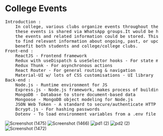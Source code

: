 # College Events
<pre>
Introduction : 
    In college, various clubs organize events throughout the year. Typically, information about 
    these events is shared via WhatsApp groups.It would be helpful to have a website where all
    the events and related information could be stored. This would make it easier for students
    to find relevant information about ongoing, past, or upcoming events. Such a website would
    benefit both students and college/college clubs.
Front-end : 
    ReactJS - Frontend framework
    Redux with useDispatch & useSelector hooks - For state management
    Redux Thunk - For asynchronous actions
    React Router - For general routing & navigation
    Material-UI w/ lots of CSS customisations - UI library
Back-end : 
    Node.js - Runtime environment for JS
    Express.js - Node.js framework, makes process of building APIs easier & faster
    MongoDB - Database to store document-based data
    Mongoose - MongoDB object modeling for Node.js
    JSON Web Token - A standard to secure/authenticate HTTP requests
    Bcrypt.js - For hashing passwords
    Dotenv - To load environment variables from a .env file
</pre>
![Screenshot (1475)](https://user-images.githubusercontent.com/86339914/215329572-fdc293c4-8fd3-451c-aba6-a54f70723e80.png)
![Screenshot (1466)](https://user-images.githubusercontent.com/86339914/215329580-2e552077-c83d-46fd-aa3d-6c0d830c2cbe.png)
![pd1 (2)](https://user-images.githubusercontent.com/86339914/215330305-b2df1da0-f946-4d0b-b64a-14dfe463437e.png)
![pd2 (2)](https://user-images.githubusercontent.com/86339914/215330316-75438ba2-6262-4102-8b24-b2c5c2a121fe.png)
![Screenshot (1472)](https://user-images.githubusercontent.com/86339914/215329645-1d811402-40e8-48f8-9fc2-ac1ca68d1e42.png)
